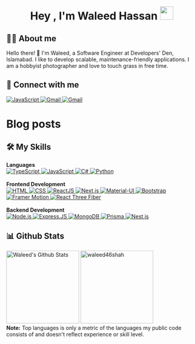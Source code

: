 <h1 align="center">Hey , I'm Waleed Hassan <img src="https://media.giphy.com/media/hvRJCLFzcasrR4ia7z/giphy.gif"
        width="35"></h1>

## :sassy_man: About me
Hello there! 👋 I'm Waleed, a Software Engineer at Developers' Den, Islamabad. I like to develop scalable, maintenance-friendly applications. I am a hobbyist photographer and love to touch grass in free time.

## 👯 Connect with me
<p>
    <a href="https://www.linkedin.com/in/waleedhassanshah/" target="_blank">
        <img alt="JavaScript"
            src="https://img.shields.io/badge/LinkedIn-0077B5?style=for-the-badge&logo=linkedin&logoColor=white">
    </a>
    <a href="https://mail.google.com/mail/?view=cm&fs=1&to=waleed46shah@gmail.com" target="_blank">
        <img alt="Gmail" src="https://img.shields.io/badge/Gmail-D14836?style=for-the-badge&logo=gmail&logoColor=white">
    </a>
    <a href="https://github.com/waleed46shah" target="_blank">
        <img alt="Gmail"
            src="https://img.shields.io/badge/GitHub-100000?style=for-the-badge&logo=github&logoColor=white">
    </a>
</p>

# Blog posts

<!-- BLOG-POST-LIST:START -->
<!-- BLOG-POST-LIST:END -->

## 🛠️ My Skills

<p>
    <summary><b>Languages</b></summary>
        <a href="https://github.com" target="_blank">
    <img alt="TypeScript" src="https://img.shields.io/badge/TypeScript-007ACC?style=for-the-badge&logo=typescript&logoColor=white">
</a>
    <a href="https://developer.mozilla.org/en-US/docs/Web/JavaScript" target="_blank">
        <img alt="JavaScript"
            src="https://img.shields.io/badge/javascript-%23323330.svg?style=for-the-badge&logo=javascript&logoColor=%23F7DF1E">
    </a>
    

<a href="https://github.com" target="_blank">
    <img alt="C#" src="https://img.shields.io/badge/C%23-239120?style=for-the-badge&logo=c-sharp&logoColor=white">
</a>


<a href="https://www.python.org" target="_blank">
        <img alt="Python"
            src="https://img.shields.io/badge/python-3670A0?style=for-the-badge&logo=python&logoColor=ffdd54">
    </a>
    <br />
    <br />
    <summary><b>Frontend Development</b></summary>
    <a href="https://www.w3.org/html/" target="_blank">
        <img alt="HTML"
            src="https://img.shields.io/badge/html5-%23E34F26.svg?style=for-the-badge&logo=html5&logoColor=white">
    </a>
    <a href="https://www.w3schools.com/css/" target="_blank">
        <img alt="CSS"
            src="https://img.shields.io/badge/css3-%231572B6.svg?style=for-the-badge&logo=css3&logoColor=white">
    </a>
    <a href="https://www.w3schools.com/react/" target="_blank">
        <img alt="ReactJS"
            src="https://img.shields.io/badge/react-%2320232a.svg?style=for-the-badge&logo=react&logoColor=%2361DAFB">
    </a>
    <a href="https://nextjs.org" target="_blank">
    <img alt="Next.js" src="https://img.shields.io/badge/Next.js-000000?style=for-the-badge&logo=next.js&logoColor=white">
</a>
    <a href="https://mui.com/" target="_blank">
        <img alt="Material-UI"
            src="https://img.shields.io/badge/MUI-%230081CB.svg?style=for-the-badge&logo=mui&logoColor=white">
    </a>
    <a href="https://getbootstrap.com/" target="_blank">
        <img alt="Bootstrap"
            src="https://img.shields.io/badge/bootstrap-%23563D7C.svg?style=for-the-badge&logo=bootstrap&logoColor=white">
    </a>
<a href="https://www.framer.com/motion/" target="_blank">
    <img alt="Framer Motion" src="https://img.shields.io/badge/Framer%20Motion-1F1F1F?style=for-the-badge">
</a>
<a href="https://github.com/pmndrs/react-three-fiber" target="_blank">
    <img alt="React Three Fiber" src="https://img.shields.io/badge/React%20Three%20Fiber-000000?style=for-the-badge&logo=react&logoColor=white">
</a>
    <br />
    <br />
    <summary><b>Backend Development</b></summary>
    <a href="https://nodejs.org/en/" target="_blank">
        <img alt="Node.js"
            src="https://img.shields.io/badge/Node.js-43853D?style=for-the-badge&logo=node.js&logoColor=white">
    </a>
    <a href="https://nodejs.org/en/" target="_blank">
        <img alt="Express.JS" src="https://img.shields.io/badge/Express.js-404D59?style=for-the-badge">
    </a>
    <a href="https://nodejs.org/en/" target="_blank">
        <img alt="MongoDB"
            src="https://img.shields.io/badge/MongoDB-4EA94B?style=for-the-badge&logo=mongodb&logoColor=white">
    </a>
    <a href="https://prisma.io" target="_blank">
    <img alt="Prisma" src="https://img.shields.io/badge/Prisma-2D3748?style=for-the-badge&logo=prisma&logoColor=white">
</a>
<a href="https://nestjs.com" target="_blank">
    <img alt="Nest.js" src="https://img.shields.io/badge/Nest.js-E0234E?style=for-the-badge&logo=nestjs&logoColor=white">
</a>

</p>

## 📊 Github Stats
<p>
    <a href="https://github.com/anuraghazra/github-readme-stats"><img alt="Waleed's Github Stats"
            src="https://github-readme-stats.vercel.app/api?username=waleed46shah&show_icons=true&count_private=true&theme=algolia"
            height="192px" /></a>
    <img src="https://github-readme-stats.vercel.app/api/top-langs?username=waleed46shah&langs_count=10&show_icons=true&locale=en&layout=compact&theme=algolia"
        alt="waleed46shah" height="192px" />
    <br />
    <b>Note:</b> Top languages is only a metric of the languages my public code consists of and doesn't reflect
    experience or skill level.
</p>
